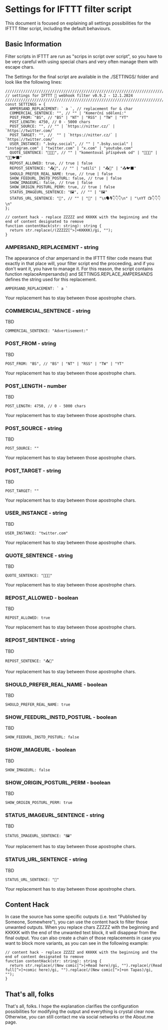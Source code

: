 # Settings for IFTTT filter script

This document is focused on explaining all settings possibilities for the IFTTT filter script, including the default behaviours. 

## Basic Information
Filter scripts in IFTTT are run as "scrips in script over script", so you have to be very careful with using special chars and very often manage them with escape chars.  

The Settings for the final script are available in the ./SETTINGS/ folder and look like the following lines:

```
///////////////////////////////////////////////////////////////////////////////
// settings for IFTTT 🦋 webhook filter v0.9.2 - 12.1.2024
///////////////////////////////////////////////////////////////////////////////
const SETTINGS = {
  AMPERSAND_REPLACEMENT: ` a `, // replacement for & char
  COMMERCIAL_SENTENCE: "", // "" | "Komerční sdělení:"
  POST_FROM: "BS", // "BS" | "NT" | "RSS" | "TW" | "YT"
  POST_LENGTH: 4750, // 0 - 5000 chars
  POST_SOURCE: "", // "" | `https://nitter.cz/` | `https://twitter.com/`
  POST_TARGET: "", //  "" | `https://nitter.cz/` | `https://twitter.com/`
  USER_INSTANCE: ".bsky.social", // "" | ".bsky.social" | "instagram.com" | "twitter.com" | "x.com" | "youtube.com"
  QUOTE_SENTENCE: "📝💬🦋", // "" | "komentoval příspěvek od" | "📝💬🦋" | "📝💬🐦‍⬛"
  REPOST_ALLOWED: true, // true | false
  REPOST_SENTENCE: "📤🦋", // "" | "sdílí" | "📤🦋" | "📤🐦‍⬛"
  SHOULD_PREFER_REAL_NAME: true, // true | false
  SHOW_FEEDURL_INSTD_POSTURL: false, // true | false
  SHOW_IMAGEURL: false, // true | false
  SHOW_ORIGIN_POSTURL_PERM: true, // true | false
  STATUS_IMAGEURL_SENTENCE: "🖼️", // "" | "🖼️"
  STATUS_URL_SENTENCE: "🔗", // "" | "🔗" | "\n🗣️🎙️👇👇👇\n" | "\nYT 📺👇👇👇\n"
};

// content hack - replace ZZZZZ and KKKKK with the beginning and the end of content designated to remove
function contentHack(str: string): string {
  return str.replace(/(ZZZZZ[^>]+KKKKK)/gi, "");
}
```

### AMPERSAND_REPLACEMENT - string
The appearance of char ampersand in the IFTTT filter code means that exactly in that place will, your filter script end the proceeding, and if you don't want it, you have to manage it. For this reason, the script contains function replaceAmpersands() and SETTINGS.REPLACE_AMPERSANDS defines the string used for this replacement.
```
AMPERSAND_REPLACEMENT: ` a `
```
Your replacement has to stay between those apostrophe chars.

### COMMERCIAL_SENTENCE - string
TBD
```
COMMERCIAL_SENTENCE: "Advertisement:"
```
### POST_FROM - string
TBD
```
POST_FROM: "BS", // "BS" | "NT" | "RSS" | "TW" | "YT"
```
Your replacement has to stay between those apostrophe chars.

### POST_LENGTH - number
TBD
```
POST_LENGTH: 4750, // 0 - 5000 chars
```
Your replacement has to stay between those apostrophe chars.

### POST_SOURCE - string
TBD
```
POST_SOURCE: ""
```
Your replacement has to stay between those apostrophe chars.

### POST_TARGET - string
TBD
```
POST_TARGET: ""
```
Your replacement has to stay between those apostrophe chars.

### USER_INSTANCE - string
TBD
```
USER_INSTANCE: "twitter.com"
```
Your replacement has to stay between those apostrophe chars.

### QUOTE_SENTENCE - string
TBD
```
QUOTE_SENTENCE: "📝💬🦋"
```
Your replacement has to stay between those apostrophe chars.

### REPOST_ALLOWED - boolean
TBD
```
REPOST_ALLOWED: true
```
Your replacement has to stay between those apostrophe chars.

### REPOST_SENTENCE - string
TBD
```
REPOST_SENTENCE: "📤🦋"
```
Your replacement has to stay between those apostrophe chars.

### SHOULD_PREFER_REAL_NAME - boolean
TBD
```
SHOULD_PREFER_REAL_NAME: true
```

### SHOW_FEEDURL_INSTD_POSTURL - boolean
TBD
```
SHOW_FEEDURL_INSTD_POSTURL: false
```

### SHOW_IMAGEURL - boolean
TBD
```
SHOW_IMAGEURL: false
```

### SHOW_ORIGIN_POSTURL_PERM - boolean
TBD
```
SHOW_ORIGIN_POSTURL_PERM: true
```

### STATUS_IMAGEURL_SENTENCE - string
TBD
```
STATUS_IMAGEURL_SENTENCE: "🖼️"
```
Your replacement has to stay between those apostrophe chars.

### STATUS_URL_SENTENCE - string
TBD
```
STATUS_URL_SENTENCE: "🔗"
```
Your replacement has to stay between those apostrophe chars.

## Content Hack
In case the source has some specific outputs (i.e. text "Published by Someone, Somewhere"), you can use the content hack to filter those unwanted outputs. When you replace chars ZZZZZ with the beginning and KKKKK with the end of the unwanted text block, it will disappear from the final output. You can also create a chain of those replacements in case you want to block more variants, as you can see in the following example:

```
// content hack - replace ZZZZZ and KKKKK with the beginning and the end of content designated to remove
function contentHack(str: string): string {
  return str.replace(/(New comic[^>]+Read here)/gi, "").replace(/(Read full[^>]+comic here)/gi, "").replace(/(New comic[^>]+on Tapas)/gi, "");
}
```

## That's all, folks
That's all, folks. I hope the explanation clarifies the configuration possibilities for modifying the output and everything is crystal clear now. Otherwise, you can still contact me via social networks or the About.me page.
